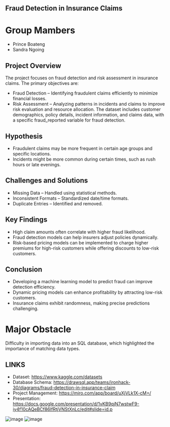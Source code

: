 ## ﻿Fraud Detection in Insurance Claims  ##
# Group Mambers
- Prince Boateng
- Sandra Ngoing  

## Project Overview ##
The project focuses on fraud detection and risk assessment in insurance claims. The primary objectives are:
- Fraud Detection – Identifying fraudulent claims efficiently to minimize financial losses.
- Risk Assessment – Analyzing patterns in incidents and claims to improve risk evaluation and resource allocation.
The dataset includes customer demographics, policy details, incident information, and claims data, with a specific fraud_reported variable for fraud detection.

## Hypothesis ##
- Fraudulent claims may be more frequent in certain age groups and specific locations.
- Incidents might be more common during certain times, such as rush hours or late evenings.

## Challenges and Solutions ##
- Missing Data – Handled using statistical methods.
- Inconsistent Formats – Standardized date/time formats.
- Duplicate Entries – Identified and removed.


## Key Findings ##
- High claim amounts often correlate with higher fraud likelihood.
- Fraud detection models can help insurers adjust policies dynamically.
- Risk-based pricing models can be implemented to charge higher premiums for high-risk customers while offering discounts to low-risk customers.

## Conclusion ##
- Developing a machine learning model to predict fraud can improve detection efficiency.
- Dynamic pricing models can enhance profitability by attracting low-risk customers.
- Insurance claims exhibit randomness, making precise predictions challenging.

# Major Obstacle
Difficulty in importing data into an SQL database, which highlighted the importance of matching data types.


## LINKS ##
- Dataset: https://www.kaggle.com/datasets
- Database Schema: https://drawsql.app/teams/ironhack-30/diagrams/fraud-detection-in-insurance-claim
- Project Management: https://miro.com/app/board/uXjVLk1X-cM=/
- Presentation: https://docs.google.com/presentation/d/1vKB9qjN7wstwF9-iy4f10cAQeBCf86lfRtjVNStXnLc/edit#slide=id.p


![image](https://github.com/user-attachments/assets/e246ec11-270d-44e5-a56f-9b342bdf3922)
![image](https://github.com/user-attachments/assets/a36ae776-7d97-4812-b9d6-4e2e1968e404)




